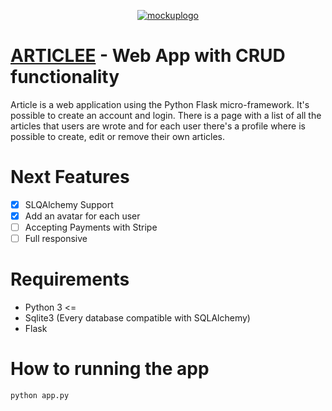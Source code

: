 <p align="center">
  <a href="https://www.danielemingolla.site"><img src="https://i.ibb.co/1JXvqLz/mockuplogo.png" alt="mockuplogo" border="0"></a>

  # <u>ARTICLEE</u> - Web App with CRUD functionality
   Article is a web application using the Python Flask micro-framework. It's possible to create an account and login.
   There is a page with a list of all the articles that users are wrote and for each user there's a profile where is possible to create, edit or remove their own articles.
</p>

# Next Features
- [X] SLQAlchemy Support
- [X] Add an avatar for each user
- [ ] Accepting Payments with Stripe
- [ ] Full responsive

# Requirements
 - Python 3 <=
 - Sqlite3 (Every database compatible with SQLAlchemy)
 - Flask

# How to running the app
 ```
 python app.py
 ```